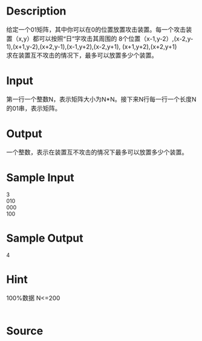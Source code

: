 
# Description

<div class="content"><p><span style="font-size: medium;"><span style="font-size: medium;">给定一个01矩阵，其中你可以在0的位置放置攻击装置。每一个攻击装置（x,y）都可以按照“日”字攻击其周围的 8个位置（x-1,y-2）,(x-2,y-1),(x+1,y-2),(x+2,y-1),(x-1,y+2),(x-2,y+1), (x+1,y+2),(x+2,y+1)<br/>
求在装置互不攻击的情况下，最多可以放置多少个装置。<br/>
</span></span></p></div>

# Input

<div class="content"><div class="panel panel-default">
<div class="panel-heading font-bold"><span style="font-size: medium;"><span style="font-size: medium;">第一行一个整数N，表示矩阵大小为N*N。接下来N行每一行一个长度N的01串，表示矩阵。</span></span></div>
</div></div>

# Output

<div class="content"><div class="panel panel-default"><span style="font-size: medium;">一个整数，表示在装置互不攻击的情况下最多可以放置多少个装置。</span></div></div>

# Sample Input

<div class="content"><span class="sampledata">3<br/>
010<br/>
000<br/>
100<br/>
</span></div>

# Sample Output

<div class="content"><span class="sampledata">4</span></div>

# Hint

<div class="content"><p></p><p><span style="font-size: medium;">100%数据 N&lt;=200<br/><br/>
</span></p><p></p></div>

# Source

<div class="content"><p><a href="problemset.php?search="></a></p></div>

